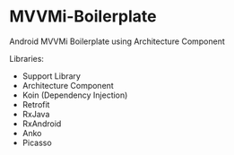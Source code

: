 # MVVMi-Boilerplate
Android MVVMi Boilerplate using Architecture Component

Libraries:
* Support Library
* Architecture Component
* Koin (Dependency Injection)
* Retrofit
* RxJava
* RxAndroid
* Anko
* Picasso
